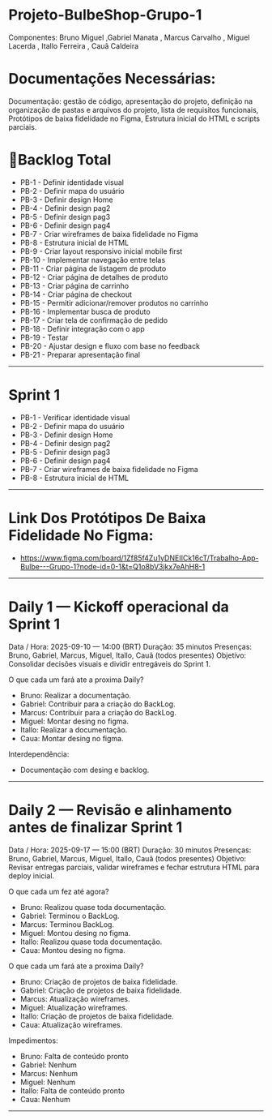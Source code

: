 # Projeto-BulbeShop-Grupo-1
Componentes: Bruno Miguel ,Gabriel Manata , Marcus Carvalho , Miguel Lacerda , Itallo Ferreira , Cauã Caldeira

# Documentações Necessárias:
Documentação: 
gestão de código, 
apresentação do projeto, 
definição na organização de pastas e arquivos do projeto, 
lista de requisitos funcionais,
Protótipos de baixa fidelidade no Figma,
Estrutura inicial do HTML e scripts parciais.


# 📌Backlog Total
- PB-1 - Definir identidade visual
- PB-2 - Definir mapa do usuário
- PB-3 - Definir design Home
- PB-4 - Definir design pag2
- PB-5 - Definir design pag3
- PB-6 - Definir design pag4
- PB-7 - Criar wireframes de baixa fidelidade no Figma
- PB-8 - Estrutura inicial de HTML
- PB-9 - Criar layout responsivo inicial mobile first
- PB-10 - Implementar navegação entre telas
- PB-11 - Criar página de listagem de produto
- PB-12 - Criar página de detalhes de produto
- PB-13 - Criar página de carrinho
- PB-14 - Criar página de checkout
- PB-15 - Permitir adicionar/remover produtos no carrinho
- PB-16 - Implementar busca de produto
- PB-17 - Criar tela de confirmação de pedido
- PB-18 - Definir integração com o app
- PB-19 - Testar
- PB-20 - Ajustar design e fluxo com base no feedback
- PB-21 - Preparar apresentação final

---------------------------------------------------------------

# Sprint 1
- PB-1 - Verificar identidade visual
- PB-2 - Definir mapa do usuário
- PB-3 - Definir design Home
- PB-4 - Definir design pag2
- PB-5 - Definir design pag3
- PB-6 - Definir design pag4
- PB-7 - Criar wireframes de baixa fidelidade no Figma
- PB-8 - Estrutura inicial de HTML

---------------------------------------------------------------

# Link Dos Protótipos De Baixa Fidelidade No Figma:
- https://www.figma.com/board/1Zf85f4Zu1yDNEIICk16cT/Trabalho-App-Bulbe---Grupo-1?node-id=0-1&t=Q1o8bV3jkx7eAhH8-1

---------------------------------------------------------------

# Daily 1 — Kickoff operacional da Sprint 1

Data / Hora: 2025-09-10 — 14:00 (BRT)
Duração: 35 minutos
Presenças: Bruno, Gabriel, Marcus, Miguel, Itallo, Cauã (todos presentes)
Objetivo: Consolidar decisões visuais e dividir entregáveis do Sprint 1.

O que cada um fará ate a proxima Daily?

- Bruno: Realizar a documentação.
- Gabriel: Contribuir para a criação do BackLog.
- Marcus: Contribuir para a criação do BackLog.
- Miguel: Montar desing no figma.
- Itallo: Realizar a documentação.
- Caua: Montar desing no figma.

Interdependência:

- Documentação com desing e backlog.
---------------------------------------------------------------

# Daily 2 — Revisão e alinhamento antes de finalizar Sprint 1

Data / Hora: 2025-09-17 — 15:00 (BRT)
Duração: 30 minutos
Presenças: Bruno, Gabriel, Marcus, Miguel, Itallo, Cauã (todos presentes)
Objetivo: Revisar entregas parciais, validar wireframes e fechar estrutura HTML para deploy inicial.


O que cada um fez até agora?

- Bruno: Realizou quase toda documentação.
- Gabriel: Terminou o BackLog.
- Marcus: Terminou  BackLog.
- Miguel: Montou desing no figma.
- Itallo: Realizou quase toda documentação.
- Caua: Montou desing no figma.


O que cada um fará ate a proxima Daily?

- Bruno: Criação de projetos de baixa fidelidade.
- Gabriel: Criação de projetos de baixa fidelidade.
- Marcus: Atualização wireframes.
- Miguel: Atualização wireframes.
- Itallo: Criação de projetos de baixa fidelidade.
- Caua: Atualização wireframes.


Impedimentos:

- Bruno: Falta de conteúdo pronto
- Gabriel: Nenhum
- Marcus: Nenhum
- Miguel: Nenhum
- Itallo: Falta de conteúdo pronto
- Caua: Nenhum 
---------------------------------------------------------------

